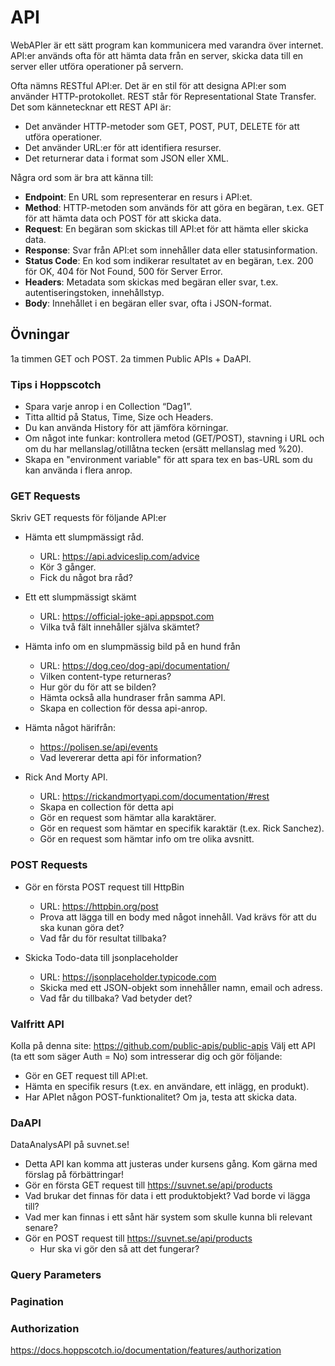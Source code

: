 # API

WebAPIer är ett sätt program kan kommunicera med varandra över internet. API:er används ofta för att hämta data från en server, skicka data till en server eller utföra operationer på servern.

Ofta nämns RESTful API:er. Det är en stil för att designa API:er som använder HTTP-protokollet. REST står för Representational State Transfer. Det som kännetecknar ett REST API är:
* Det använder HTTP-metoder som GET, POST, PUT, DELETE för att utföra operationer.
* Det använder URL:er för att identifiera resurser.
* Det returnerar data i format som JSON eller XML.

Några ord som är bra att känna till:
* **Endpoint**: En URL som representerar en resurs i API:et.
* **Method**: HTTP-metoden som används för att göra en begäran, t.ex. GET för att hämta data och POST för att skicka data.
* **Request**: En begäran som skickas till API:et för att hämta eller skicka data.
* **Response**: Svar från API:et som innehåller data eller statusinformation.  
* **Status Code**: En kod som indikerar resultatet av en begäran, t.ex. 200 för OK, 404 för Not Found, 500 för Server Error.
* **Headers**: Metadata som skickas med begäran eller svar, t.ex. autentiseringstoken, innehållstyp.
* **Body**: Innehållet i en begäran eller svar, ofta i JSON-format.

## Övningar

1a timmen GET och POST. 2a timmen Public APIs + DaAPI.

### Tips i Hoppscotch
* Spara varje anrop i en Collection “Dag1”.
* Titta alltid på Status, Time, Size och Headers.
* Du kan använda History för att jämföra körningar.
* Om något inte funkar: kontrollera metod (GET/POST), stavning i URL och om du har mellanslag/otillåtna tecken (ersätt mellanslag med %20).
* Skapa en "environment variable" för att spara tex en bas-URL som du kan använda i flera anrop.

### GET Requests

Skriv GET requests för följande API:er

* Hämta ett slumpmässigt råd.
    * URL: https://api.adviceslip.com/advice
    * Kör 3 gånger.
    * Fick du något bra råd?

* Ett ett slumpmässigt skämt
    * URL: https://official-joke-api.appspot.com
    * Vilka två fält innehåller själva skämtet?

* Hämta info om en slumpmässig bild på en hund från 
    * URL: https://dog.ceo/dog-api/documentation/
    * Vilken content-type returneras?
    * Hur gör du för att se bilden?
    * Hämta också alla hundraser från samma API.
    * Skapa en collection för dessa api-anrop.

* Hämta något härifrån:
    * https://polisen.se/api/events
    * Vad levererar detta api för information?

* Rick And Morty API.
    * URL: https://rickandmortyapi.com/documentation/#rest
    * Skapa en collection för detta api
    * Gör en request som hämtar alla karaktärer.
    * Gör en request som hämtar en specifik karaktär (t.ex. Rick Sanchez).
    * Gör en request som hämtar info om tre olika avsnitt.

### POST Requests

* Gör en första POST request till HttpBin
    * URL: https://httpbin.org/post
    * Prova att lägga till en body med något innehåll. Vad krävs för att du ska kunan göra det?
    * Vad får du för resultat tillbaka?

* Skicka Todo-data till jsonplaceholder
    * URL: https://jsonplaceholder.typicode.com
    * Skicka med ett JSON-objekt som innehåller namn, email och adress.
    * Vad får du tillbaka? Vad betyder det?

### Valfritt API

Kolla på denna site: https://github.com/public-apis/public-apis
Välj ett API (ta ett som säger Auth = No) som intresserar dig och gör följande:
* Gör en GET request till API:et.
* Hämta en specifik resurs (t.ex. en användare, ett inlägg, en produkt).
* Har APIet någon POST-funktionalitet? Om ja, testa att skicka data.

### DaAPI
DataAnalysAPI på suvnet.se!
* Detta API kan komma att justeras under kursens gång. Kom gärna med förslag på förbättringar!
* Gör en första GET request till https://suvnet.se/api/products
* Vad brukar det finnas för data i ett produktobjekt? Vad borde vi lägga till?
* Vad mer kan finnas i ett sånt här system som skulle kunna bli relevant senare?
* Gör en POST request till https://suvnet.se/api/products
    * Hur ska vi gör den så att det fungerar?

### Query Parameters

### Pagination

### Authorization

https://docs.hoppscotch.io/documentation/features/authorization